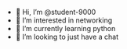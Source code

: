 - 👋 Hi, I’m @student-9000
- 👀 I’m interested in networking
- 🌱 I’m currently learning python
- 💞️ I’m looking to just have a chat


<!---
student-9000/student-9000 is a ✨ special ✨ repository because its `README.md` (this file) appears on your GitHub profile.
You can click the Preview link to take a look at your changes.
--->
